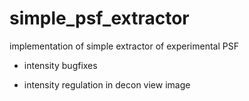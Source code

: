 # simple_psf_extractor
implementation of simple extractor of experimental PSF

 + intensity bugfixes
 - intensity regulation in decon view image
